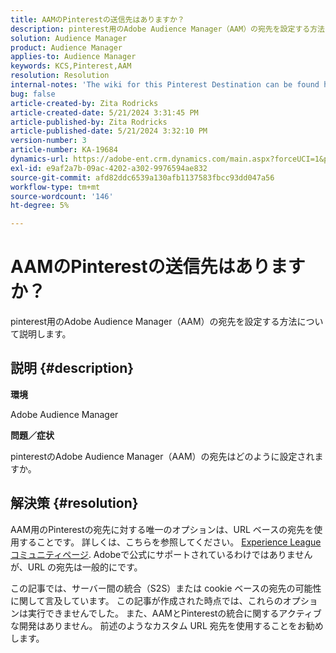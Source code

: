 ```yaml
---
title: AAMのPinterestの送信先はありますか？
description: pinterest用のAdobe Audience Manager（AAM）の宛先を設定する方法について説明します。
solution: Audience Manager
product: Audience Manager
applies-to: Audience Manager
keywords: KCS,Pinterest,AAM
resolution: Resolution
internal-notes: 'The wiki for this Pinterest Destination can be found here: https://wiki.corp.adobe.com/display/MCPI/Pinterest+-+AAM+Destination+-+IN+DEVELOPMENT'
bug: false
article-created-by: Zita Rodricks
article-created-date: 5/21/2024 3:31:45 PM
article-published-by: Zita Rodricks
article-published-date: 5/21/2024 3:32:10 PM
version-number: 3
article-number: KA-19684
dynamics-url: https://adobe-ent.crm.dynamics.com/main.aspx?forceUCI=1&pagetype=entityrecord&etn=knowledgearticle&id=0118e237-8717-ef11-9f89-6045bd06eea5
exl-id: e9af2a7b-09ac-4202-a302-9976594ae832
source-git-commit: afd82ddc6539a130afb1137583fbcc93dd047a56
workflow-type: tm+mt
source-wordcount: '146'
ht-degree: 5%

---
```


# AAMのPinterestの送信先はありますか？


pinterest用のAdobe Audience Manager（AAM）の宛先を設定する方法について説明します。

## 説明 {#description}


<b>環境</b>

Adobe Audience Manager

<b>問題／症状</b>

pinterestのAdobe Audience Manager（AAM）の宛先はどのように設定されますか。


## 解決策 {#resolution}


AAM用のPinterestの宛先に対する唯一のオプションは、URL ベースの宛先を使用することです。 詳しくは、こちらを参照してください。 [Experience Leagueコミュニティページ](https://experienceleaguecommunities.adobe.com/t5/adobe-audience-manager-questions/pinterest-destination/td-p/434687). Adobeで公式にサポートされているわけではありませんが、URL の宛先は一般的にです。

この記事では、サーバー間の統合（S2S）または cookie ベースの宛先の可能性に関して言及しています。 この記事が作成された時点では、これらのオプションは実行できませんでした。 また、AAMとPinterestの統合に関するアクティブな開発はありません。 前述のようなカスタム URL 宛先を使用することをお勧めします。
